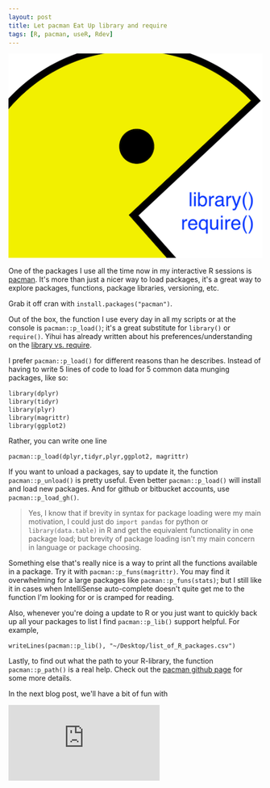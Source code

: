 ```yaml
---
layout: post
title: Let pacman Eat Up library and require
tags: [R, pacman, useR, Rdev]
---
```


![](/images/2000px-Pac_Man-edit.png)

One of the packages I use all the time now in my interactive R sessions is [pacman](https://cran.r-project.org/web/packages/pacman/index.html). It's more than just a nicer way to load packages, it's a great way to explore packages, functions, package libraries, versioning, etc. 

Grab it off cran with `install.packages("pacman")`.

Out of the box, the function I use every day in all my scripts or at the console is `pacman::p_load()`; it's a great substitute for `library()` or `require()`. Yihui has already written about his preferences/understanding on the [library vs. require](http://yihui.name/en/2014/07/library-vs-require/).

I prefer `pacman::p_load()` for different reasons than he describes. Instead of having to write 5 lines of code to load for 5 common data munging packages, like so: 

    library(dplyr)
    library(tidyr)
    library(plyr) 
    library(magrittr)
    library(ggplot2)
    
Rather, you can write one line 

	pacman::p_load(dplyr,tidyr,plyr,ggplot2, magrittr)

If you want to unload a packages, say to update it, the function `pacman::p_unload()` is pretty useful. Even better `pacman::p_load()` will install and load new packages. And for github or bitbucket accounts, use `pacman::p_load_gh()`. 

 > Yes, I know that if brevity in syntax for package loading were my main motivation, I could just do `import pandas` for python or `library(data.table)` in R and get the equivalent functionality in one package load; but brevity of package loading isn't my main concern in language or package choosing. 
    
Something else that's really nice is a way to print all the functions available in a package. Try it with `pacman::p_funs(magrittr)`. You may find it overwhelming for a large packages like `pacman::p_funs(stats)`; but I still like it in cases when IntelliSense auto-complete doesn't quite get me to the function I'm looking for or is cramped for reading.

Also, whenever you're doing a update to R or you just want to quickly back up all your packages to list I find `pacman::p_lib()` support helpful. For example,

    writeLines(pacman::p_lib(), "~/Desktop/list_of_R_packages.csv")


Lastly, to find out what the path to your R-library, the function `pacman::p_path()` is a real help. Check out the [pacman github page](https://github.com/trinker/pacman) for some more details.

In the next blog post, we'll have a bit of fun with 

![](http://fontmeme.com/freefonts/img.php?f=102&s=55&t=R-PKG%20%0Aeaster%20eggs&c=d03e19)